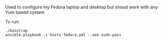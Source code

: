 Used to configure my Fedora laptop and desktop but shoud work with any Yum based system

To run:

```
./boostrap
ansible-playbook -i hosts fedora.yml --ask-sudo-pass
```